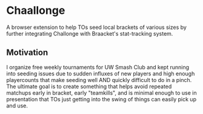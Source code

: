 # Chaallonge
A browser extension to help TOs seed local brackets of various sizes by further integrating Challonge with Braacket's stat-tracking system. 

## Motivation
I organize free weekly tournaments for UW Smash Club and kept running into seeding issues due to sudden influxes of new players and high enough playercounts that make seeding well AND quickly difficult to do in a pinch. The ultimate goal is to create something that helps avoid repeated matchups early in bracket, early "teamkills", and is minimal enough to use in presentation that TOs just getting into the swing of things can easily pick up and use.